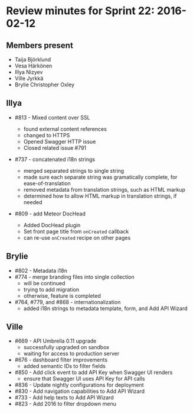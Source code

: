 # Review minutes for Sprint 22: 2016-02-12

## Members present

* Taija Björklund
* Vesa Härkönen
* Illya Nizyev
* Ville Jyrkkä
* Brylie Christopher Oxley


## Illya
- #813 - Mixed content over SSL
  - found external content references
  - changed to HTTPS
  - Opened Swagger HTTP  issue
  - Closed related issue #791
  
- #737 - concatenated i18n strings
  - merged separated strings to single string
  - made sure each separate string was gramatically complete, for ease-of-translation
  - removed metadata from translation strings, such as HTML markup
  - determined how to allow HTML markup in translation strings, if needed
  
- #809 - add Meteor DocHead
  - Added DocHead plugin
  - Set front page title from `onCreated` callback
  - can re-use `onCreated` recipe on other pages

## Brylie

- #802 - Metadata i18n
- #774 - merge branding files into single collection
  - will be continued
  - trying to add migration
  - otherwise, feature is completed
- #764, #779, and #868 - internationalization
  - added i18n strings to metadata template, form, and Add API Wizard 

## Ville

- #669 - API Umbrella 0.11 upgrade
  - successfully upgraded on sandbox
  - waiting for access to production server
- #676 - dashboard filter improvements
  - added semantic IDs to filter fields
- #850 - Add click event to add API Key when Swagger UI renders
  - ensure that Swagger UI uses API Key for API calls
- #836 - Update nightly configurations for deployment
- #830 - Add navigation capabilities to Add API Wizard
- #733 - Add help texts to Add API Wizard
- #823 - Add 2016 to filter dropdown menu

